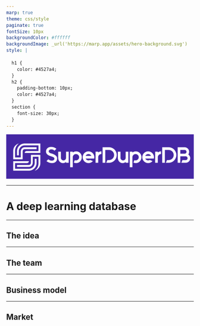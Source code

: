 ```yaml
---
marp: true
theme: css/style
paginate: true
fontSize: 10px
backgroundColor: #ffffff
backgroundImage: _url('https://marp.app/assets/hero-background.svg')
style: |

  h1 {
    color: #4527a4;
  }
  h2 {
    padding-bottom: 10px;
    color: #4527a4;
  }
  section {
    font-size: 30px;
  }
---
```


<!-- _class: lead 
_backgroundColor: #4527a4;
-->

![bg center w:800](logos/white_on_purple.png)

---

# A deep learning database

---

## The idea

---

## The team

---

## Business model

---

## Market

